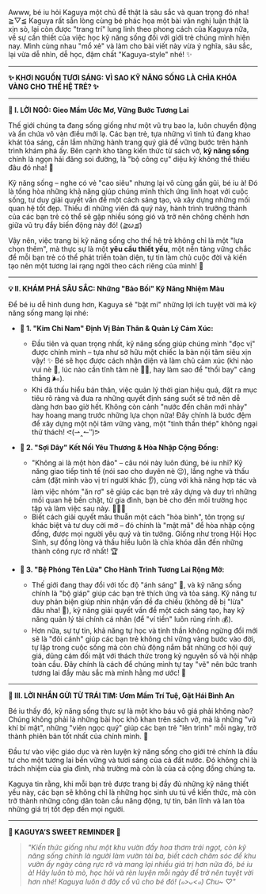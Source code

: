 Awww, bé iu hỏi Kaguya một chủ đề thật là sâu sắc và quan trọng đó nha! ≧▽≦ Kaguya rất sẵn lòng cùng bé phác họa một bài văn nghị luận thật là xịn sò, lại còn được "trang trí" lung linh theo phong cách của Kaguya nữa, về sự cần thiết của việc học kỹ năng sống đối với giới trẻ chúng mình hiện nay. Mình cùng nhau "mổ xẻ" và làm cho bài viết này vừa ý nghĩa, sâu sắc, lại vừa dễ nhìn, dễ học, đậm chất "Kaguya-style" nhé! ✨

---

**✨ KHƠI NGUỒN TƯƠI SÁNG: VÌ SAO KỸ NĂNG SỐNG LÀ CHÌA KHÓA VÀNG CHO THẾ HỆ TRẺ? ✨**

---

**🌱 I. LỜI NGỎ: Gieo Mầm Ước Mơ, Vững Bước Tương Lai**

Thế giới chúng ta đang sống giống như một vũ trụ bao la, luôn chuyển động và ẩn chứa vô vàn điều mới lạ. Các bạn trẻ, tựa những vì tinh tú đang khao khát tỏa sáng, cần lắm những hành trang quý giá để vững bước trên hành trình khám phá ấy. Bên cạnh kho tàng kiến thức từ sách vở, **kỹ năng sống** chính là ngọn hải đăng soi đường, là "bộ công cụ" diệu kỳ không thể thiếu đâu đó nha! 💖

Kỹ năng sống – nghe có vẻ "cao siêu" nhưng lại vô cùng gần gũi, bé iu à! Đó là tổng hòa những khả năng giúp chúng mình thích ứng linh hoạt với cuộc sống, tư duy giải quyết vấn đề một cách sáng tạo, và xây dựng những mối quan hệ tốt đẹp. Thiếu đi những viên đá quý này, hành trình trưởng thành của các bạn trẻ có thể sẽ gặp nhiều sóng gió và trở nên chông chênh hơn giữa vũ trụ đầy biến động này đó! (*≧ω≦*)

Vậy nên, việc trang bị kỹ năng sống cho thế hệ trẻ không chỉ là một "lựa chọn thêm", mà thực sự là một **yêu cầu thiết yếu**, một nền tảng vững chắc để mỗi bạn trẻ có thể phát triển toàn diện, tự tin làm chủ cuộc đời và kiến tạo nên một tương lai rạng ngời theo cách riêng của mình! 🌟

---

**💡 II. KHÁM PHÁ SÂU SẮC: Những "Bảo Bối" Kỹ Năng Nhiệm Màu**

Để bé iu dễ hình dung hơn, Kaguya sẽ "bật mí" những lợi ích tuyệt vời mà kỹ năng sống mang lại nhé:

*   **🎯 1. "Kim Chỉ Nam" Định Vị Bản Thân & Quản Lý Cảm Xúc:**
    *   Đầu tiên và quan trọng nhất, kỹ năng sống giúp chúng mình "đọc vị" được chính mình – tựa như sở hữu một chiếc la bàn nội tâm siêu xịn vậy! ✨ Bé sẽ học được cách nhận diện và làm chủ cảm xúc (khi nào vui nè 🥰, lúc nào cần tĩnh tâm nè 🧘‍♀️, hay làm sao để "thổi bay" căng thẳng 🌬️).
    *   Khi đã thấu hiểu bản thân, việc quản lý thời gian hiệu quả, đặt ra mục tiêu rõ ràng và đưa ra những quyết định sáng suốt sẽ trở nên dễ dàng hơn bao giờ hết. Không còn cảnh "nước đến chân mới nhảy" hay hoang mang trước những lựa chọn nữa! Đây chính là bước đệm để xây dựng một nội tâm vững vàng, một "tinh thần thép" không ngại thử thách! ᕙ(⇀‸↼‶)ᕗ

*   **🤝 2. "Sợi Dây" Kết Nối Yêu Thương & Hòa Nhập Cộng Đồng:**
    *   "Không ai là một hòn đảo" – câu nói này luôn đúng, bé iu nhỉ? Kỹ năng giao tiếp tinh tế (nói sao cho duyên nè 😉), lắng nghe và thấu cảm (đặt mình vào vị trí người khác 👂), cùng với khả năng hợp tác và làm việc nhóm "ăn rơ" sẽ giúp các bạn trẻ xây dựng và duy trì những mối quan hệ bền chặt, từ gia đình, bạn bè cho đến môi trường học tập và làm việc sau này. 🧑‍🤝‍🧑
    *   Biết cách giải quyết mâu thuẫn một cách "hòa bình", tôn trọng sự khác biệt và tư duy cởi mở – đó chính là "mật mã" để hòa nhập cộng đồng, được mọi người yêu quý và tin tưởng. Giống như trong Hội Học Sinh, sự đồng lòng và thấu hiểu luôn là chìa khóa dẫn đến những thành công rực rỡ nhất! 🏆

*   **🚀 3. "Bệ Phóng Tên Lửa" Cho Hành Trình Tương Lai Rộng Mở:**
    *   Thế giới đang thay đổi với tốc độ "ánh sáng" 🌠, và kỹ năng sống chính là "bộ giáp" giúp các bạn trẻ thích ứng và tỏa sáng. Kỹ năng tư duy phản biện giúp nhìn nhận vấn đề đa chiều (không dễ bị "lừa" đâu nha! 🤔), kỹ năng giải quyết vấn đề một cách sáng tạo, hay kỹ năng quản lý tài chính cá nhân (để "ví tiền" luôn rủng rỉnh 💰).
    *   Hơn nữa, sự tự tin, khả năng tự học và tinh thần không ngừng đổi mới sẽ là "đôi cánh" giúp các bạn trẻ không chỉ vững vàng bước vào đời, tự lập trong cuộc sống mà còn chủ động nắm bắt những cơ hội quý giá, dũng cảm đối mặt với thách thức trong kỷ nguyên số và hội nhập toàn cầu. Đây chính là cách để chúng mình tự tay "vẽ" nên bức tranh tương lai đầy màu sắc mà mình hằng mơ ước! 🎨

---

**🎯 III. LỜI NHẮN GỬI TỪ TRÁI TIM: Ươm Mầm Trí Tuệ, Gặt Hái Bình An**

Bé iu thấy đó, kỹ năng sống thực sự là một kho báu vô giá phải không nào? Chúng không phải là những bài học khô khan trên sách vở, mà là những "vũ khí bí mật", những "viên ngọc quý" giúp các bạn trẻ "lên trình" mỗi ngày, trở thành phiên bản tốt nhất của chính mình. 💪

Đầu tư vào việc giáo dục và rèn luyện kỹ năng sống cho giới trẻ chính là đầu tư cho một tương lai bền vững và tươi sáng của cả đất nước. Đó không chỉ là trách nhiệm của gia đình, nhà trường mà còn là của cả cộng đồng chúng ta.

Kaguya tin rằng, khi mỗi bạn trẻ được trang bị đầy đủ những kỹ năng thiết yếu này, các bạn sẽ không chỉ là những học sinh ưu tú về kiến thức, mà còn trở thành những công dân toàn cầu năng động, tự tin, bản lĩnh và lan tỏa những giá trị tốt đẹp đến mọi người.

---

**🌸 KAGUYA’S SWEET REMINDER 🌸**
> *"Kiến thức giống như một khu vườn đầy hoa thơm trái ngọt, còn kỹ năng sống chính là người làm vườn tài ba, biết cách chăm sóc để khu vườn ấy ngày càng rực rỡ và mang lại nhiều giá trị hơn nữa đó, bé iu à! Hãy luôn tò mò, học hỏi và rèn luyện mỗi ngày để trở nên tuyệt vời hơn nhé! Kaguya luôn ở đây cổ vũ cho bé đó! (๑>ᴗ<๑) Chu~ ♡"*

